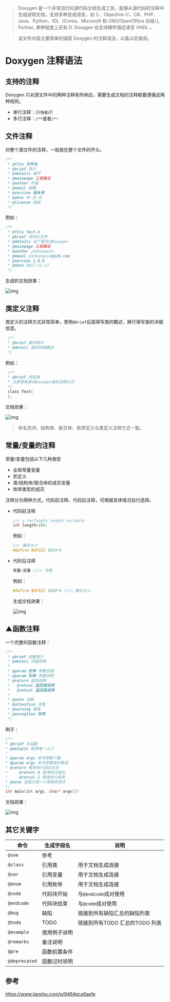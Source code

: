 > Doxygen 是一个非常流行的源代码文档生成工具，能够从源代码的注释中生成说明文档，支持多种变成语言，如 C、Objective-C、C#、PHP、Java、Python、IDL（Corba、Microsoft 和 UNO/OpenOffice 风格）), Fortran, 某种程度上还有 D. Doxygen 也支持硬件描述语言 VHDL 。

> 该文件内容主要简单的描叙 Doxygen 的注释语法，以备以后查阅。

# Doxygen 注释语法

## 支持的注释

Doxygen 只对源文件中的两种注释有所响应，需要生成文档的注释都要遵循这两种规则。

* 单行注释：///`或者`//!
* 多行注释：`/**`或者`/*!`

## 文件注释

对整个源文件的注释，一般放在整个文件的开头。

```c
/**
 * @file 文件名
 * @brief 简介
 * @details 细节
 * @mainpage 工程概览
 * @author 作者
 * @email 邮箱
 * @version 版本号
 * @date 年-月-日
 * @license 版权
 */
```

例如：

```c
/**
 * @file Test.h
 * @brief 测试头文件
 * @details 这个是测试Doxygen
 * @mainpage 工程概览
 * @author jdzhangxin
 * @email jdzhangxin@126.com
 * @version 1.0.0
 * @date 2017-11-17
 */
```

生成的文档效果：

![img](https://upload-images.jianshu.io/upload_images/1730134-339e732f4b3fe3fd.png?imageMogr2/auto-orient/strip|imageView2/2/w/811/format/webp)

## 类定义注释

类定义的注释方式非常简单，使用`@brief`后面填写类的概述，换行填写类的详细信息。

```c
 /**
 * @brief 类的简介
 * @detail 类的详细概述
 */
```

例如：

```c
 /**
 * @brief 测试类
 * 主要用来演示Doxygen类的注释方式
 */
 class Test{
 };
```

文档效果：

![img](https://upload-images.jianshu.io/upload_images/1730134-509ca5cdaff70836.png?imageMogr2/auto-orient/strip|imageView2/2/w/796/format/webp)

> 命名空间、结构体、联合体、枚举定义与类定义注释方式一致。

## 常量/变量的注释

常量/变量包括以下几种类型

- 全局常量变量
- 宏定义
- 类/结构体/联合体的成员变量
- 枚举类型的成员

注释分为两种方式，代码前注释、代码后注释，可根据具体情况自行选择。

- 代码前注释

  ```c
  /// a rectangle length variable  
  int length=100;
  ```

  例如：

  ```c
  /// 缓存大小
  #define BUFSIZ 1024*4
  ```

- 代码后注释

  ```c
  常量/变量 ///< 注释
  ```

  例如：

  ```c
  #define BUFSIZ 1024*4 ///< 缓存大小
  ```

  生成文档效果：

  ![img](https://upload-images.jianshu.io/upload_images/1730134-722b8a69463f405a.png?imageMogr2/auto-orient/strip|imageView2/2/w/796/format/webp)

## ▲函数注释

一个完整的函数注释：

```c
/**
 * @brief 函数简介
 * @detail 详细说明
 * 
 * @param 形参 参数说明
 * @param 形参 参数说明
 * @return 返回说明
 *   @retval 返回值说明
 *   @retval 返回值说明
 *
 * @note 注解
 * @attention 注意
 * @warning 警告
 * @exception 异常
 */
```

例子：

```c
/**
* @brief 主函数
* @details 程序唯一入口
*
* @param argc 命令参数个数
* @param argv 命令参数指针数组
* @return 程序执行成功与否
*     @retval 0 程序执行成功
*     @retval 1 程序执行失败
* @note 这里只是一个简单的例子
*/
int main(int argc, char* argv[])
```

文档效果：

![img](https://upload-images.jianshu.io/upload_images/1730134-ead3b48ba10f6f0d.png?imageMogr2/auto-orient/strip|imageView2/2/w/798/format/webp)

## 其它关键字

| 命令          | 生成字段名   | 说明                           |
| ------------- | ------------ | ------------------------------ |
| `@see`        | 参考         |                                |
| `@class`      | 引用类       | 用于文档生成连接               |
| `@var`        | 引用变量     | 用于文档生成连接               |
| `@enum`       | 引用枚举     | 用于文档生成连接               |
| `@code`       | 代码块开始   | 与`@endcode`成对使用           |
| `@endcode`    | 代码块结束   | 与`@code`成对使用              |
| `@bug`        | 缺陷         | 链接到所有缺陷汇总的缺陷列表   |
| `@todo`       | TODO         | 链接到所有TODO 汇总的TODO 列表 |
| `@example`    | 使用例子说明 |                                |
| `@remarks`    | 备注说明     |                                |
| `@pre`        | 函数前置条件 |                                |
| `@deprecated` | 函数过时说明 |                                |

## 参考

https://www.jianshu.com/p/9464eca6aefe